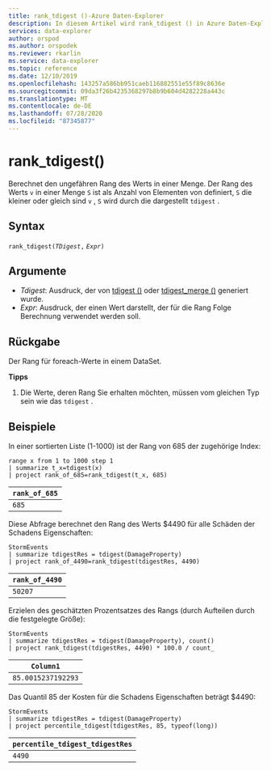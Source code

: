```yaml
---
title: rank_tdigest ()-Azure Daten-Explorer
description: In diesem Artikel wird rank_tdigest () in Azure Daten-Explorer beschrieben.
services: data-explorer
author: orspod
ms.author: orspodek
ms.reviewer: rkarlin
ms.service: data-explorer
ms.topic: reference
ms.date: 12/10/2019
ms.openlocfilehash: 143257a586bb951caeb116882551e55f89c8636e
ms.sourcegitcommit: 09da3f26b4235368297b8b9b604d4282228a443c
ms.translationtype: MT
ms.contentlocale: de-DE
ms.lasthandoff: 07/28/2020
ms.locfileid: "87345877"
---
```

# <a name="rank_tdigest"></a>rank_tdigest()

Berechnet den ungefähren Rang des Werts in einer Menge. Der Rang des Werts `v` in einer Menge `S` ist als Anzahl von Elementen von definiert, `S` die kleiner oder gleich sind `v` , `S` wird durch die dargestellt `tdigest` .

## <a name="syntax"></a>Syntax

`rank_tdigest(`*`TDigest`*`,` *`Expr`*`)`

## <a name="arguments"></a>Argumente

* *Tdigest*: Ausdruck, der von [tdigest ()](tdigest-aggfunction.md) oder [tdigest_merge ()](tdigest-merge-aggfunction.md) generiert wurde.
* *Expr*: Ausdruck, der einen Wert darstellt, der für die Rang Folge Berechnung verwendet werden soll.

## <a name="returns"></a>Rückgabe

Der Rang für foreach-Werte in einem DataSet.

**Tipps**

1) Die Werte, deren Rang Sie erhalten möchten, müssen vom gleichen Typ sein wie das `tdigest` .

## <a name="examples"></a>Beispiele

In einer sortierten Liste (1-1000) ist der Rang von 685 der zugehörige Index:

<!-- csl: https://help.kusto.windows.net:443/Samples -->
```kusto
range x from 1 to 1000 step 1
| summarize t_x=tdigest(x)
| project rank_of_685=rank_tdigest(t_x, 685)
```

|`rank_of_685`|
|-------------|
|`685`        |

Diese Abfrage berechnet den Rang des Werts $4490 für alle Schäden der Schadens Eigenschaften:

<!-- csl: https://help.kusto.windows.net:443/Samples -->
```kusto
StormEvents
| summarize tdigestRes = tdigest(DamageProperty)
| project rank_of_4490=rank_tdigest(tdigestRes, 4490) 

```

|`rank_of_4490`|
|--------------|
|`50207`       |

Erzielen des geschätzten Prozentsatzes des Rangs (durch Aufteilen durch die festgelegte Größe):

<!-- csl: https://help.kusto.windows.net:443/Samples -->
```kusto
StormEvents
| summarize tdigestRes = tdigest(DamageProperty), count()
| project rank_tdigest(tdigestRes, 4490) * 100.0 / count_

```

|`Column1`         |
|------------------|
|`85.0015237192293`|


Das Quantil 85 der Kosten für die Schadens Eigenschaften beträgt $4490:

<!-- csl: https://help.kusto.windows.net:443/Samples -->
```kusto
StormEvents
| summarize tdigestRes = tdigest(DamageProperty)
| project percentile_tdigest(tdigestRes, 85, typeof(long))

```

|`percentile_tdigest_tdigestRes`|
|-------------------------------|
|`4490`                         |


